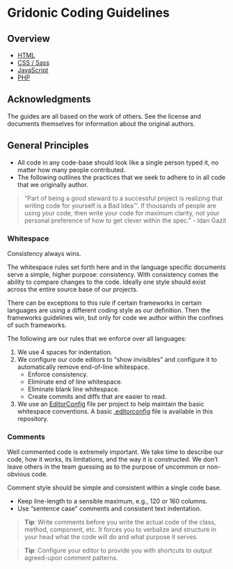 # Gridonic Coding Guidelines

## Overview

- [HTML](./html)
- [CSS / Sass](./css)
- [JavaScript](./js)
- [PHP](./php)

## Acknowledgments

The guides are all based on the work of others. See the license and documents themselves for information about the
original authors.

## General Principles

- All code in any code-base should look like a single person typed it, no matter how many people contributed.
- The following outlines the practices that we seek to adhere to in all code that we originally author.

> “Part of being a good steward to a successful project is realizing that writing code for yourself is a Bad Idea™.
> If thousands of people are using your code, then write your code for maximum clarity, not your personal preference
> of how to get clever within the spec.” - Idan Gazit

### Whitespace

Consistency always wins.

The whitespace rules set forth here and in the language specific documents serve a simple, higher purpose: consistency.
With consistency comes the ability to compare changes to the code. Ideally one style should exist across the entire
source base of our projects.

There can be exceptions to this rule if certain frameworks in certain languages are using a different coding style as
our definition. Then the frameworks guidelines win, but only for code we author within the confines of such frameworks.

The following are our rules that we enforce over all languages:

1. We use 4 spaces for indentation.
1. We configure our code editors to “show invisibles” and configure it to automatically remove end-of-line whitespace.
    - Enforce consistency.
    - Eliminate end of line whitespace.
    - Eliminate blank line whitespace.
    - Create commits and diffs that are easier to read.
1. We use an [EditorConfig](http://editorconfig.org/) file per project to help maintain the basic whitespace conventions.
   A basic [.editorconfig](.editorconfig) file is available in this repository.

### Comments

Well commented code is extremely important. We take time to describe our code, how it works, its limitations, and the
way it is constructed. We don’t leave others in the team guessing as to the purpose of uncommon or non-obvious code.

Comment style should be simple and consistent within a single code base.

- Keep line-length to a sensible maximum, e.g., 120 or 160 columns.
- Use “sentence case” comments and consistent text indentation.

> **Tip**: Write comments before you write the actual code of the class, method, component, etc. It forces you to verbalize
> and structure in your head what the code will do and what purpose it serves.

> **Tip**: Configure your editor to provide you with shortcuts to output agreed-upon comment patterns.
